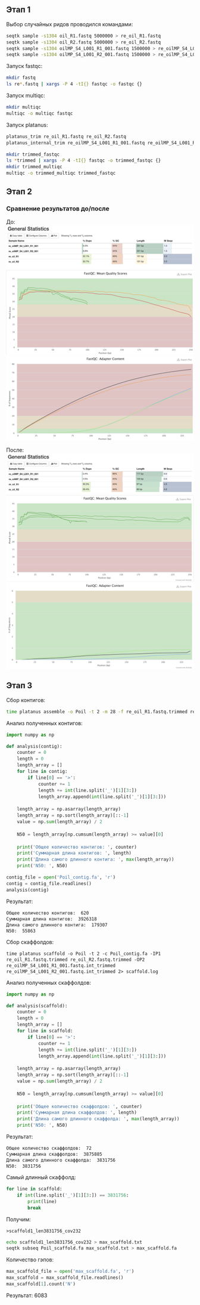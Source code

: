 ## Этап 1 ##
Выбор случайных ридов проводился командами:

```bash
seqtk sample -s1304 oil_R1.fastq 5000000 > re_oil_R1.fastq
seqtk sample -s1304 oil_R2.fastq 5000000 > re_oil_R2.fastq
seqtk sample -s1304 oilMP_S4_L001_R1_001.fastq 1500000 > re_oilMP_S4_L001_R1_001.fastq
seqtk sample -s1304 oilMP_S4_L001_R2_001.fastq 1500000 > re_oilMP_S4_L001_R2_001.fastq
```

Запуск fastqc:

```bash
mkdir fastq
ls re*.fastq | xargs -P 4 -tI{} fastqc -o fastqc {}
```

Запуск multiqc:
```bash
mkdir multiqc
multiqc -o multiqc fastqc
```

Запуск platanus:
```bash
platanus_trim re_oil_R1.fastq re_oil_R2.fastq
platanus_internal_trim re_oilMP_S4_L001_R1_001.fastq re_oilMP_S4_L001_R2_001.fastq
```

```bash
mkdir trimmed_fastqc
ls *trimmed | xargs -P 4 -tI{} fastqc -o trimmed_fastqc {}
mkdir trimmed_multiqc
multiqc -o trimmed_multiqc trimmed_fastqc
```

## Этап 2 ##
### Сравнение результатов до/после ###

До:
![alt text](https://github.com/IlonaGA/hse21_hw1/blob/main/Images/MultiQC_general_stats.png?raw=true)
![alt text](https://github.com/IlonaGA/hse21_hw1/blob/main/Images/Mean_quality_scores.png?raw=true)
![alt text](https://github.com/IlonaGA/hse21_hw1/blob/main/Images/Adapter_content.png?raw=true)

После:
![alt text](https://github.com/IlonaGA/hse21_hw1/blob/main/Images/Trimmed_general_stats.png?raw=true)
![alt text](https://github.com/IlonaGA/hse21_hw1/blob/main/Images/Trimmed_mean_quality_scores.png?raw=true)
![alt text](https://github.com/IlonaGA/hse21_hw1/blob/main/Images/Trimmed_adapter_content.png?raw=true)

## Этап 3 ##
Сбор контигов:
```bash
time platanus assemble -o Poil -t 2 -m 28 -f re_oil_R1.fastq.trimmed re_oil_R2.fastq.trimmed 2> assembl.log
```

Анализ полученных контигов:
```python
import numpy as np
```

```python
def analysis(contig):
    counter = 0
    length = 0
    length_array = []
    for line in contig:
        if line[0] == '>':
            counter += 1
            length += int(line.split('_')[1][3:])
            length_array.append(int(line.split('_')[1][3:]))

    length_array = np.asarray(length_array)
    length_array = np.sort(length_array)[::-1]
    value = np.sum(length_array) / 2
    
    N50 = length_array[np.cumsum(length_array) >= value][0]
    
    print('Общее количество контигов: ', counter)
    print('Суммарная длина контигов: ', length)
    print('Длина самого длинного контига: ', max(length_array))
    print('N50: ', N50)
```

```python
contig_file = open('Poil_contig.fa', 'r')
contig = contig_file.readlines()
analysis(contig)
```

Результат:
```
Общее количество контигов:  620
Суммарная длина контигов:  3926318
Длина самого длинного контига:  179307
N50:  55863
```

Сбор скаффолдов:
```
time platanus scaffold -o Poil -t 2 -c Poil_contig.fa -IP1 re_oil_R1.fastq.trimmed re_oil_R2.fastq.trimmed -OP2 re_oilMP_S4_L001_R1_001.fastq.int_trimmed re_oilMP_S4_L001_R2_001.fastq.int_trimmed 2> scaffold.log
```
Анализ полученных скаффолдов:
```python
import numpy as np
```

```python
def analysis(scaffold):
    counter = 0
    length = 0
    length_array = []
    for line in scaffold:
        if line[0] == '>':
            counter += 1
            length += int(line.split('_')[1][3:])
            length_array.append(int(line.split('_')[1][3:]))

    length_array = np.asarray(length_array)
    length_array = np.sort(length_array)[::-1]
    value = np.sum(length_array) / 2
    
    N50 = length_array[np.cumsum(length_array) >= value][0]
    
    print('Общее количество скаффолдов: ', counter)
    print('Суммарная длина скаффолдов: ', length)
    print('Длина самого длинного скаффолда: ', max(length_array))
    print('N50: ', N50)
```

Результат:
```
Общее количество скаффолдов:  72
Суммарная длина скаффолдов:  3875885
Длина самого длинного скаффолда:  3831756
N50:  3831756
```

Самый длинный скаффолд:
```python
for line in scaffold:
    if int(line.split('_')[1][3:]) == 3831756:
        print(line)
        break
```
Получим: 
```
>scaffold1_len3831756_cov232
```

```bash
echo scaffold1_len3831756_cov232 > max_scaffold.txt
seqtk subseq Poil_scaffold.fa max_scaffold.txt > max_scaffold.fa
```

Количество гэпов:
```python
max_scaffold_file = open('max_scaffold.fa', 'r')
max_scaffold = max_scaffold_file.readlines()
max_scaffold[1].count('N')
```
Результат:
6083

